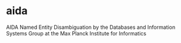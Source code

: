 aida
====

AIDA Named Entity Disambiguation by the Databases and Information Systems Group at the Max Planck Institute for Informatics